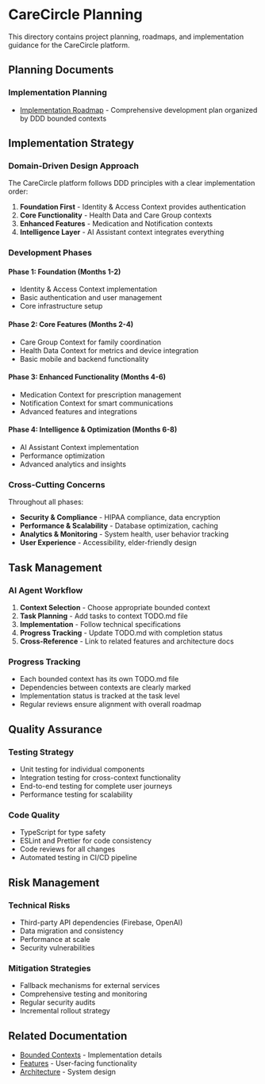 # CareCircle Planning

This directory contains project planning, roadmaps, and implementation guidance for the CareCircle platform.

## Planning Documents

### Implementation Planning

- [Implementation Roadmap](./implementation-roadmap.md) - Comprehensive development plan organized by DDD bounded contexts

## Implementation Strategy

### Domain-Driven Design Approach

The CareCircle platform follows DDD principles with a clear implementation order:

1. **Foundation First** - Identity & Access Context provides authentication
2. **Core Functionality** - Health Data and Care Group contexts
3. **Enhanced Features** - Medication and Notification contexts
4. **Intelligence Layer** - AI Assistant context integrates everything

### Development Phases

#### Phase 1: Foundation (Months 1-2)

- Identity & Access Context implementation
- Basic authentication and user management
- Core infrastructure setup

#### Phase 2: Core Features (Months 2-4)

- Care Group Context for family coordination
- Health Data Context for metrics and device integration
- Basic mobile and backend functionality

#### Phase 3: Enhanced Functionality (Months 4-6)

- Medication Context for prescription management
- Notification Context for smart communications
- Advanced features and integrations

#### Phase 4: Intelligence & Optimization (Months 6-8)

- AI Assistant Context implementation
- Performance optimization
- Advanced analytics and insights

### Cross-Cutting Concerns

Throughout all phases:

- **Security & Compliance** - HIPAA compliance, data encryption
- **Performance & Scalability** - Database optimization, caching
- **Analytics & Monitoring** - System health, user behavior tracking
- **User Experience** - Accessibility, elder-friendly design

## Task Management

### AI Agent Workflow

1. **Context Selection** - Choose appropriate bounded context
2. **Task Planning** - Add tasks to context TODO.md file
3. **Implementation** - Follow technical specifications
4. **Progress Tracking** - Update TODO.md with completion status
5. **Cross-Reference** - Link to related features and architecture docs

### Progress Tracking

- Each bounded context has its own TODO.md file
- Dependencies between contexts are clearly marked
- Implementation status is tracked at the task level
- Regular reviews ensure alignment with overall roadmap

## Quality Assurance

### Testing Strategy

- Unit testing for individual components
- Integration testing for cross-context functionality
- End-to-end testing for complete user journeys
- Performance testing for scalability

### Code Quality

- TypeScript for type safety
- ESLint and Prettier for code consistency
- Code reviews for all changes
- Automated testing in CI/CD pipeline

## Risk Management

### Technical Risks

- Third-party API dependencies (Firebase, OpenAI)
- Data migration and consistency
- Performance at scale
- Security vulnerabilities

### Mitigation Strategies

- Fallback mechanisms for external services
- Comprehensive testing and monitoring
- Regular security audits
- Incremental rollout strategy

## Related Documentation

- [Bounded Contexts](../bounded-contexts/README.md) - Implementation details
- [Features](../features/README.md) - User-facing functionality
- [Architecture](../architecture/README.md) - System design

